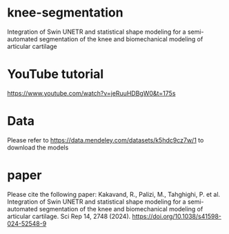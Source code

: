 # knee-segmentation
Integration of Swin UNETR and statistical shape modeling for a semi-automated segmentation of the knee and biomechanical modeling of articular cartilage

# YouTube tutorial
https://www.youtube.com/watch?v=jeRuuHDBgW0&t=175s

# Data
Please refer to https://data.mendeley.com/datasets/k5hdc9cz7w/1 to download the models

# paper
Please cite the following paper:
Kakavand, R., Palizi, M., Tahghighi, P. et al. Integration of Swin UNETR and statistical shape modeling for a semi-automated segmentation of the knee and biomechanical modeling of articular cartilage. Sci Rep 14, 2748 (2024). https://doi.org/10.1038/s41598-024-52548-9


